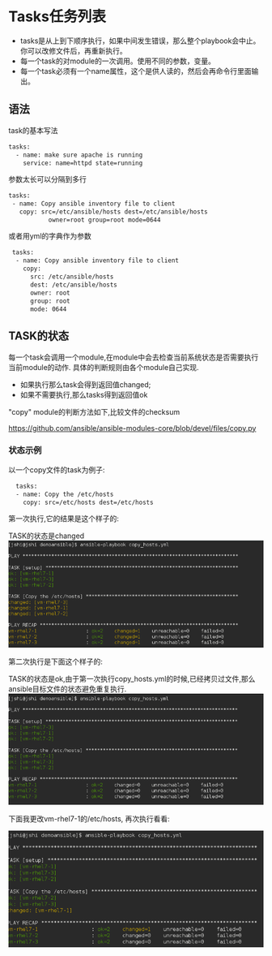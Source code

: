 # Tasks任务列表
 

* tasks是从上到下顺序执行，如果中间发生错误，那么整个playbook会中止。你可以改修文件后，再重新执行。
* 每一个task的对module的一次调用。使用不同的参数，变量。
* 每一个task必须有一个name属性，这个是供人读的，然后会再命令行里面输出。


## 语法


task的基本写法

```
tasks:
  - name: make sure apache is running
    service: name=httpd state=running
```
 
参数太长可以分隔到多行
 
 ```
 tasks:
  - name: Copy ansible inventory file to client
    copy: src=/etc/ansible/hosts dest=/etc/ansible/hosts
            owner=root group=root mode=0644
 ```
或者用yml的字典作为参数

```
 tasks:
  - name: Copy ansible inventory file to client
    copy: 
      src: /etc/ansible/hosts 
      dest: /etc/ansible/hosts
      owner: root
      group: root 
      mode: 0644
```

## TASK的状态


每一个task会调用一个module,在module中会去检查当前系统状态是否需要执行当前module的动作. 具体的判断规则由各个module自己实现.

* 如果执行那么task会得到返回值changed;
* 如果不需要执行,那么tasks得到返回值ok

"copy" module的判断方法如下,比较文件的checksum

https://github.com/ansible/ansible-modules-core/blob/devel/files/copy.py


### 状态示例


以一个copy文件的task为例子:
```
  tasks:
  - name: Copy the /etc/hosts
    copy: src=/etc/hosts dest=/etc/hosts
```

第一次执行,它的结果是这个样子的:

TASK的状态是changed
![](copy_hosts_1st.png)


第二次执行是下面这个样子的:

TASK的状态是ok,由于第一次执行copy_hosts.yml的时候,已经拷贝过文件,那么ansible目标文件的状态避免重复执行.
![](copy_hosts_2nd.png)

下面我更改vm-rhel7-1的/etc/hosts, 再次执行看看:

![](copy_hosts_3rd.png)